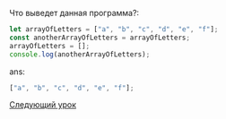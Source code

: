 Что выведет данная программа?:

```jsx
let arrayOfLetters = ["a", "b", "c", "d", "e", "f"];
const anotherArrayOfLetters = arrayOfLetters;
arrayOfLetters = [];
console.log(anotherArrayOfLetters);
```

ans:

```jsx
["a", "b", "c", "d", "e", "f"];
```

[Следующий урок](../functions/)
